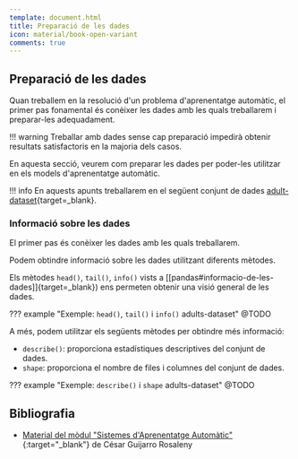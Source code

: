 ```yaml
---
template: document.html
title: Preparació de les dades
icon: material/book-open-variant
comments: true
---
```


## Preparació de les dades
Quan treballem en la resolució d'un problema d'aprenentatge automàtic,
el primer pas fonamental és conèixer les dades amb les quals treballarem
i preparar-les adequadament.

!!! warning
    Treballar amb dades sense cap preparació impedirà obtenir resultats
    satisfactoris en la majoria dels casos.

En aquesta secció, veurem com preparar les dades per poder-les utilitzar
en els models d'aprenentatge automàtic.

!!! info
    En aquests apunts treballarem en el següent conjunt de dades
    [adult-dataset](https://www.kaggle.com/datasets/mlbysoham/adult-dataset){target=_blank}.

### Informació sobre les dades
El primer pas és conèixer les dades amb les quals treballarem.

Podem obtindre informació sobre les dades utilitzant diferents mètodes.

Els mètodes `head()`, `tail()`, `info()` vists a
[[pandas#informacio-de-les-dades]]{target=_blank})
ens permeten obtenir una visió general de les dades.

??? example "Exemple: `head()`, `tail()` i `info()` adults-dataset"
    @TODO

A més, podem utilitzar els següents mètodes
per obtindre més informació:

- `describe()`: proporciona estadístiques descriptives del conjunt de dades.
- `shape`: proporciona el nombre de files i columnes del conjunt de dades.

??? example "Exemple: `describe()` i `shape` adults-dataset"
    @TODO


## Bibliografia
- [Material del mòdul "Sistemes d'Aprenentatge Automàtic"](https://cesguiro.es/){:target="_blank"} de César Guijarro Rosaleny
